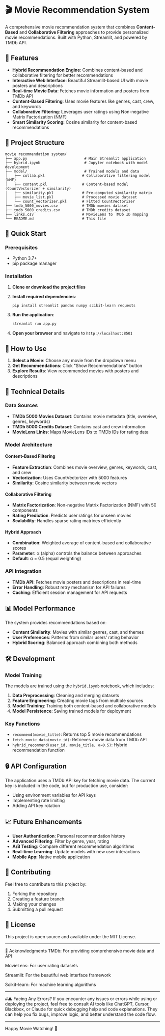 # 🎬 Movie Recommendation System

A comprehensive movie recommendation system that combines **Content-Based** and **Collaborative Filtering** approaches to provide personalized movie recommendations. Built with Python, Streamlit, and powered by TMDb API.

## 🌟 Features

- **Hybrid Recommendation Engine**: Combines content-based and collaborative filtering for better recommendations
- **Interactive Web Interface**: Beautiful Streamlit-based UI with movie posters and descriptions
- **Real-time Movie Data**: Fetches movie information and posters from TMDb API
- **Content-Based Filtering**: Uses movie features like genres, cast, crew, and keywords
- **Collaborative Filtering**: Leverages user ratings using Non-negative Matrix Factorization (NMF)
- **Smart Similarity Scoring**: Cosine similarity for content-based recommendations

## 📁 Project Structure

```
movie recommendation system/
├── app.py                          # Main Streamlit application
├── hybrid.ipynb                    # Jupyter notebook with model development
├── model/                          # Trained models and data
│   ├── collab.pkl                 # Collaborative filtering model (NMF)
│   ├── content.pkl                # Content-based model (CountVectorizer + similarity)
│   ├── similarity.pkl             # Pre-computed similarity matrix
│   ├── movie_list.pkl             # Processed movie dataset
│   └── count_vectorizer.pkl       # Fitted CountVectorizer
├── tmdb_5000_movies.csv           # TMDb movies dataset
├── tmdb_5000_credits.csv          # TMDb credits dataset
├── links.csv                      # MovieLens to TMDb ID mapping
└── README.md                      # This file
```

## 🚀 Quick Start

### Prerequisites

- Python 3.7+
- pip package manager

### Installation

1. **Clone or download the project files**

2. **Install required dependencies**:
   ```bash
   pip install streamlit pandas numpy scikit-learn requests
   ```

3. **Run the application**:
   ```bash
   streamlit run app.py
   ```

4. **Open your browser** and navigate to `http://localhost:8501`

## 🎯 How to Use

1. **Select a Movie**: Choose any movie from the dropdown menu
2. **Get Recommendations**: Click "Show Recommendations" button
3. **Explore Results**: View recommended movies with posters and descriptions

## 🔧 Technical Details

### Data Sources

- **TMDb 5000 Movies Dataset**: Contains movie metadata (title, overview, genres, keywords)
- **TMDb 5000 Credits Dataset**: Contains cast and crew information
- **MovieLens Links**: Maps MovieLens IDs to TMDb IDs for rating data

### Model Architecture

#### Content-Based Filtering
- **Feature Extraction**: Combines movie overview, genres, keywords, cast, and crew
- **Vectorization**: Uses CountVectorizer with 5000 features
- **Similarity**: Cosine similarity between movie vectors

#### Collaborative Filtering
- **Matrix Factorization**: Non-negative Matrix Factorization (NMF) with 50 components
- **Rating Prediction**: Predicts user ratings for unseen movies
- **Scalability**: Handles sparse rating matrices efficiently

#### Hybrid Approach
- **Combination**: Weighted average of content-based and collaborative scores
- **Parameter**: α (alpha) controls the balance between approaches
- **Default**: α = 0.5 (equal weighting)

### API Integration

- **TMDb API**: Fetches movie posters and descriptions in real-time
- **Error Handling**: Robust retry mechanism for API failures
- **Caching**: Efficient session management for API requests

## 📊 Model Performance

The system provides recommendations based on:

- **Content Similarity**: Movies with similar genres, cast, and themes
- **User Preferences**: Patterns from similar users' rating behavior
- **Hybrid Scoring**: Balanced approach combining both methods

## 🛠️ Development

### Model Training

The models are trained using the `hybrid.ipynb` notebook, which includes:

1. **Data Preprocessing**: Cleaning and merging datasets
2. **Feature Engineering**: Creating movie tags from multiple sources
3. **Model Training**: Training both content-based and collaborative models
4. **Model Persistence**: Saving trained models for deployment

### Key Functions

- `recommend(movie_title)`: Returns top 5 movie recommendations
- `fetch_movie_data(movie_id)`: Retrieves movie data from TMDb API
- `hybrid_recommend(user_id, movie_title, α=0.5)`: Hybrid recommendation function

## 🔒 API Configuration

The application uses a TMDb API key for fetching movie data. The current key is included in the code, but for production use, consider:

- Using environment variables for API keys
- Implementing rate limiting
- Adding API key rotation

## 📈 Future Enhancements

- **User Authentication**: Personal recommendation history
- **Advanced Filtering**: Filter by genre, year, rating
- **A/B Testing**: Compare different recommendation algorithms
- **Real-time Learning**: Update models with new user interactions
- **Mobile App**: Native mobile application

## 🤝 Contributing

Feel free to contribute to this project by:

1. Forking the repository
2. Creating a feature branch
3. Making your changes
4. Submitting a pull request

## 📝 License

This project is open source and available under the MIT License.

---

🙏 Acknowledgments
TMDb: For providing comprehensive movie data and API

MovieLens: For user rating datasets

Streamlit: For the beautiful web interface framework

Scikit-learn: For machine learning algorithms

---

#⚠️ Facing Any Errors?
If you encounter any issues or errors while using or deploying the project, feel free to consult AI tools like ChatGPT, Cursor, Blackbox, or Claude for quick debugging help and code explanations. They can help you fix bugs, improve logic, and better understand the code flow.

---
Happy Movie Watching! 🍿

